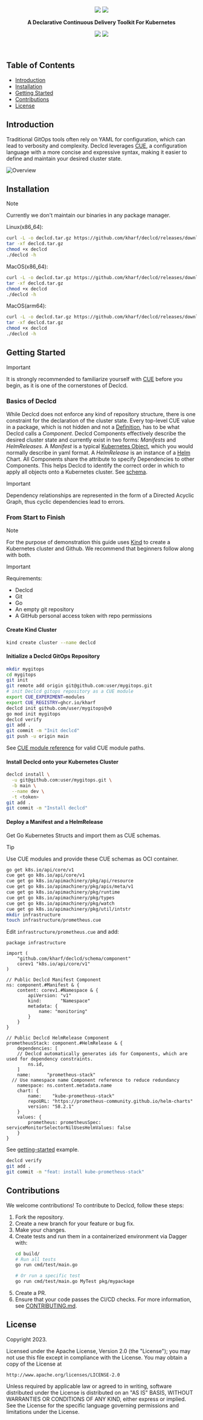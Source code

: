 <br>
<div align="center">
	<img src="./docs/declcd-light.png#gh-light-mode-only">
	<img src="/docs/declcd.png#gh-dark-mode-only">
  <p align="center">
		<strong>A Declarative Continuous Delivery Toolkit For Kubernetes</strong>
  </p>
  <p>
		<img src="https://img.shields.io/github/actions/workflow/status/kharf/declcd/test.yaml"/>
		<a href="https://goreportcard.com/report/github.com/kharf/declcd"><img src="https://goreportcard.com/badge/github.com/kharf/declcd"/></a>
  </p>
</div>
<br>

## Table of Contents
- [Introduction](#introduction)
- [Installation](#installation)
- [Getting Started](#getting-started)
- [Contributions](#contributions)
- [License](#license)

## Introduction

Traditional GitOps tools often rely on YAML for configuration, which can lead to verbosity and complexity. Declcd leverages [CUE](https://cuelang.org/), a configuration language with a more concise and expressive syntax, making it easier to define and maintain your desired cluster state.

![Overview](./docs/declcd-flow.png)

## Installation

> [!NOTE]
> Currently we don't maintain our binaries in any package manager.

Linux(x86_64):

```bash
curl -L -o declcd.tar.gz https://github.com/kharf/declcd/releases/download/v0.22.5/declcd_linux_x86_64.tar.gz
tar -xf declcd.tar.gz
chmod +x declcd
./declcd -h
```

MacOS(x86_64):

```bash
curl -L -o declcd.tar.gz https://github.com/kharf/declcd/releases/download/v0.22.5/declcd_darwin_x86_64.tar.gz
tar -xf declcd.tar.gz
chmod +x declcd
./declcd -h
```

MacOS(arm64):

```bash
curl -L -o declcd.tar.gz https://github.com/kharf/declcd/releases/download/v0.22.5/declcd_darwin_arm64.tar.gz
tar -xf declcd.tar.gz
chmod +x declcd
./declcd -h
```

## Getting Started

> [!IMPORTANT]
> It is strongly recommended to familiarize yourself with [CUE](https://cuelang.org/) before you begin, as it is one of the cornerstones of Declcd.

### Basics of Declcd

While Declcd does not enforce any kind of repository structure, there is one constraint for the declaration of the cluster state.
Every top-level CUE value in a package, which is not hidden and not a [Definition](https://cuelang.org/docs/tour/basics/definitions/), has to be what Declcd calls a *Component*.
Declcd Components effectively describe the desired cluster state and currently exist in two forms: *Manifests* and *HelmReleases*.
A *Manifest* is a typical [Kubernetes Object](https://kubernetes.io/docs/concepts/overview/working-with-objects/), which you would normally describe in yaml format.
A *HelmRelease* is an instance of a [Helm](https://helm.sh/docs/intro/using_helm/) Chart.
All Components share the attribute to specify Dependencies to other Components. This helps Declcd to identify the correct order in which to apply all objects onto a Kubernetes cluster.
See [schema](schema/component/schema.cue).

> [!IMPORTANT]
> Dependency relationships are represented in the form of a Directed Acyclic Graph, thus cyclic dependencies lead to errors.

### From Start to Finish

> [!NOTE]
> For the purpose of demonstration this guide uses [Kind](https://kind.sigs.k8s.io/docs/user/quick-start/) to create a Kubernetes cluster and Github.
> We recommend that beginners follow along with both.

> [!IMPORTANT]
> Requirements:
> - Declcd
> - Git
> - Go
> - An empty git repository
> - A GitHub personal access token with repo permissions

#### Create Kind Cluster

```bash
kind create cluster --name declcd
```

#### Initialize a Declcd GitOps Repository

```bash
mkdir mygitops
cd mygitops
git init
git remote add origin git@github.com:user/mygitops.git
# init Declcd gitops repository as a CUE module
export CUE_EXPERIMENT=modules
export CUE_REGISTRY=ghcr.io/kharf
declcd init github.com/user/mygitops@v0
go mod init mygitops
declcd verify
git add .
git commit -m "Init declcd"
git push -u origin main
```
See [CUE module reference](https://cuelang.org/docs/reference/modules/#module-path) for valid CUE module paths.

#### Install Declcd onto your Kubernetes Cluster

```bash
declcd install \
  -u git@github.com:user/mygitops.git \
  -b main \
  --name dev \
  -t <token>
git add .
git commit -m "Install declcd"
```

#### Deploy a Manifest and a HelmRelease

Get Go Kubernetes Structs and import them as CUE schemas.

> [!TIP]
> Use CUE modules and provide these CUE schemas as OCI container.

```bash
go get k8s.io/api/core/v1
cue get go k8s.io/api/core/v1
cue get go k8s.io/apimachinery/pkg/api/resource
cue get go k8s.io/apimachinery/pkg/apis/meta/v1
cue get go k8s.io/apimachinery/pkg/runtime
cue get go k8s.io/apimachinery/pkg/types
cue get go k8s.io/apimachinery/pkg/watch
cue get go k8s.io/apimachinery/pkg/util/intstr
mkdir infrastructure
touch infrastructure/prometheus.cue
```

Edit `infrastructure/prometheus.cue` and add:

```CUE
package infrastructure

import (
	"github.com/kharf/declcd/schema/component"
	corev1 "k8s.io/api/core/v1"
)

// Public Declcd Manifest Component
ns: component.#Manifest & {
	content: corev1.#Namespace & {
		apiVersion: "v1"
		kind:       "Namespace"
		metadata: {
			name: "monitoring"
		}
	}
}

// Public Declcd HelmRelease Component
prometheusStack: component.#HelmRelease & {
	dependencies: [
    // Declcd automatically generates ids for Components, which are used for dependency constraints.
		ns.id,
	]
	name:      "prometheus-stack"
  // Use namespace name Component reference to reduce redundancy
	namespace: ns.content.metadata.name
	chart: {
		name:    "kube-prometheus-stack"
		repoURL: "https://prometheus-community.github.io/helm-charts"
		version: "58.2.1"
	}
	values: {
		prometheus: prometheusSpec: serviceMonitorSelectorNilUsesHelmValues: false
	}
}
```
See [getting-started](./examples/getting-started/infrastructure/prometheus.cue) example.

```bash
declcd verify
git add .
git commit -m "feat: install kube-prometheus-stack"
```

## Contributions

We welcome contributions! To contribute to Declcd, follow these steps:

1. Fork the repository.
2. Create a new branch for your feature or bug fix.
3. Make your changes.
4. Create tests and run them in a containerized environment via Dagger with:
    ```bash
    cd build/
    # Run all tests
    go run cmd/test/main.go

    # Or run a specific test
    go run cmd/test/main.go MyTest pkg/mypackage
    ```
5. Create a PR.
6. Ensure that your code passes the CI/CD checks.
For more information, see [CONTRIBUTING.md]().

## License

Copyright 2023.

Licensed under the Apache License, Version 2.0 (the "License");
you may not use this file except in compliance with the License.
You may obtain a copy of the License at

    http://www.apache.org/licenses/LICENSE-2.0

Unless required by applicable law or agreed to in writing, software
distributed under the License is distributed on an "AS IS" BASIS,
WITHOUT WARRANTIES OR CONDITIONS OF ANY KIND, either express or implied.
See the License for the specific language governing permissions and
limitations under the License.

